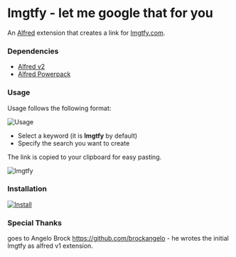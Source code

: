 # lmgtfy - let me google that for you
An [Alfred](http://alfredapp.com) extension that creates a link for [lmgtfy.com](http://lmgtfy.com).

### Dependencies
* [Alfred v2](http://alfredapp.com)
* [Alfred Powerpack](http://www.alfredapp.com/powerpack)

### Usage

Usage follows the following format:


![Usage](http://approductive.files.wordpress.com/2012/05/lmgtfy_alfred.png)

* Select a keyword (it is **lmgtfy** by default)
* Specify the search you want to create

The link is copied to your clipboard for easy pasting.

![lmgtfy](http://approductive.files.wordpress.com/2012/05/lmgtfy_output.png)


### Installation

[![Install](http://media.alfredapp.com/scripts/downloadextension.png)](https://github.com/jousch/lmgtfy-alfredworkflow/raw/master/lmgtfy.alfredworkflow?raw=true)

### Special Thanks

goes to Angelo Brock https://github.com/brockangelo - he wrotes the initial lmgtfy as alfred v1 extension.
